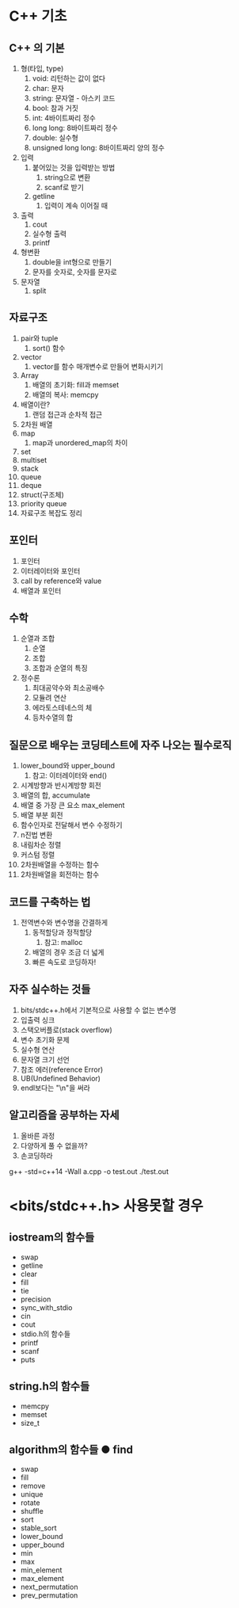 # C++ 기초

## C++ 의 기본

1. 형(타입, type)
   1. void: 리턴하는 값이 없다
   2. char: 문자
   3. string: 문자열 - 아스키 코드
   4. bool: 참과 거짓
   5. int: 4바이트짜리 정수
   6. long long: 8바이트짜리 정수
   7. double: 실수형
   8. unsigned long long: 8바이트짜리 양의 정수
2. 입력
   1. 붙어있는 것을 입력받는 방법
      1. string으로 변환
      2. scanf로 받기
   2. getline
      1. 입력이 계속 이어질 때
3. 출력
   1. cout
   2. 실수형 출력
   3. printf
4. 형변환
   1. double을 int형으로 만들기
   2. 문자를 숫자로, 숫자를 문자로
5. 문자열
   1. split

## 자료구조

1. pair와 tuple
   1. sort() 함수
2. vector
   1. vector를 함수 매개변수로 만들어 변화시키기
3. Array
   1. 배열의 초기화: fill과 memset
   2. 배열의 복사: memcpy
4. 배열이란?
   1. 랜덤 접근과 순차적 접근
5. 2차원 배열
6. map
   1. map과 unordered_map의 차이
7. set
8. multiset
9. stack
10. queue
11. deque
12. struct(구조체)
13. priority queue
14. 자료구조 복잡도 정리

## 포인터

1. 포인터
2. 이터레이터와 포인터
3. call by reference와 value
4. 배열과 포인터

## 수학

1. 순열과 조합
   1. 순열
   2. 조합
   3. 조합과 순열의 특징
2. 정수론
   1. 최대공약수와 최소공배수
   2. 모듈려 연산
   3. 에라토스테네스의 체
   4. 등차수열의 합

## 질문으로 배우는 코딩테스트에 자주 나오는 필수로직

1. lower_bound와 upper_bound
   1. 참고: 이터레이터와 end()
2. 시계방향과 반시계방향 회전
3. 배열의 합, accumulate
4. 배열 중 가장 큰 요소 max_element
5. 배열 부분 회전
6. 함수인자로 전달해서 변수 수정하기
7. n진법 변환
8. 내림차순 정렬
9. 커스텀 정렬
10. 2차원배열을 수정하는 함수
11. 2차원배열을 회전하는 함수

## 코드를 구축하는 법

1. 전역변수와 변수명을 간결하게
   1. 동적할당과 정적할당
      1. 참고: malloc
   2. 배열의 경우 조금 더 넓게
   3. 빠른 속도로 코딩하자!

## 자주 실수하는 것들

1. bits/stdc++.h에서 기본적으로 사용할 수 없는 변수명
2. 입출력 싱크
3. 스택오버플로(stack overflow)
4. 변수 초기화 문제
5. 실수형 연산
6. 문자열 크기 선언
7. 참조 에러(reference Error)
8. UB(Undefined Behavior)
9. endl보다는 "\n"을 써라

## 알고리즘을 공부하는 자세

1. 올바른 과정
2. 다양하게 풀 수 없을까?
3. 손코딩하라

g++ -std=c++14 -Wall a.cpp -o test.out
./test.out

# <bits/stdc++.h> 사용못할 경우

## iostream의 함수들

- swap
- getline
- clear
- fill
- tie
- precision
- sync_with_stdio
- cin
- cout
- stdio.h의 함수들
- printf
- scanf
- puts

## string.h의 함수들

- memcpy
- memset
- size_t

## algorithm의 함수들 ● find

- swap
- fill
- remove
- unique
- rotate
- shuffle
- sort
- stable_sort
- lower_bound
- upper_bound
- min
- max
- min_element
- max_element
- next_permutation
- prev_permutation
